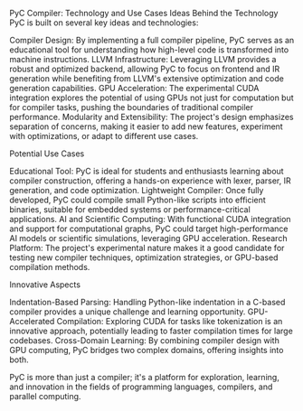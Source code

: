 PyC Compiler: Technology and Use Cases
Ideas Behind the Technology
PyC is built on several key ideas and technologies:

Compiler Design: By implementing a full compiler pipeline, PyC serves as an educational tool for understanding how high-level code is transformed into machine instructions.
LLVM Infrastructure: Leveraging LLVM provides a robust and optimized backend, allowing PyC to focus on frontend and IR generation while benefiting from LLVM's extensive optimization and code generation capabilities.
GPU Acceleration: The experimental CUDA integration explores the potential of using GPUs not just for computation but for compiler tasks, pushing the boundaries of traditional compiler performance.
Modularity and Extensibility: The project's design emphasizes separation of concerns, making it easier to add new features, experiment with optimizations, or adapt to different use cases.

Potential Use Cases

Educational Tool: PyC is ideal for students and enthusiasts learning about compiler construction, offering a hands-on experience with lexer, parser, IR generation, and code optimization.
Lightweight Compiler: Once fully developed, PyC could compile small Python-like scripts into efficient binaries, suitable for embedded systems or performance-critical applications.
AI and Scientific Computing: With functional CUDA integration and support for computational graphs, PyC could target high-performance AI models or scientific simulations, leveraging GPU acceleration.
Research Platform: The project's experimental nature makes it a good candidate for testing new compiler techniques, optimization strategies, or GPU-based compilation methods.

Innovative Aspects

Indentation-Based Parsing: Handling Python-like indentation in a C-based compiler provides a unique challenge and learning opportunity.
GPU-Accelerated Compilation: Exploring CUDA for tasks like tokenization is an innovative approach, potentially leading to faster compilation times for large codebases.
Cross-Domain Learning: By combining compiler design with GPU computing, PyC bridges two complex domains, offering insights into both.

PyC is more than just a compiler; it's a platform for exploration, learning, and innovation in the fields of programming languages, compilers, and parallel computing.
